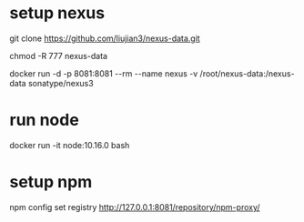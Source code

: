 # setup nexus
git clone https://github.com/liujian3/nexus-data.git

chmod -R 777 nexus-data

docker run -d -p 8081:8081 --rm --name nexus -v /root/nexus-data:/nexus-data sonatype/nexus3
# run node
docker run -it node:10.16.0 bash
# setup npm
npm config set registry http://127.0.0.1:8081/repository/npm-proxy/
